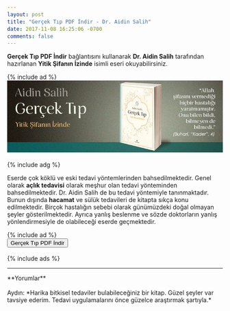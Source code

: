 ```yaml
---
layout: post
title: "Gerçek Tıp PDF İndir - Dr. Aidin Salih"
date: 2017-11-08 16:25:06 -0700
comments: false
---
```


<p><strong>Gerçek Tıp PDF İndir</strong> bağlantısını kullanarak <strong>Dr. Aidin Salih</strong> tarafından hazırlanan <strong>Yitik Şifanın İzinde</strong> isimli eseri okuyabilirsiniz.</p>
{% include ad %}
<center><img src="/images/gercek-tip-pdf.jpg"/></center><br/>
{% include adg %}
<p>Eserde çok köklü ve eski tedavi yöntemlerinden bahsedilmektedir. Genel olarak <strong>açlık tedavisi</strong> olarak meşhur olan tedavi yönteminden bahsedilmektedir. Dr. Aidin Salih de bu tedavi yöntemiyle tanınmaktadır. Bunun dışında <strong>hacamat</strong> ve sülük tedavileri de kitapta sıkça konu edilmektedir. Birçok hastalığın sebebi olarak günümüzdeki doğal olmayan şeyler gösterilmektedir. Ayrıca yanlış beslenme ve sözde doktorların yanlış yönlendirmesiyle de olabileceği eserde geçmektedir.</p>
{% include ad %}
<form><button type="submit" class="btn btn-success">Gerçek Tıp PDF İndir</button></form><br/>
{% include ads %}
<hr>
**Yorumlar**<br/><br/>
Aydın: *Harika bitkisel tedaviler bulabileceğiniz bir kitap. Güzel şeyler var tavsiye ederim. Tedavi uygulamalarını önce güzelce araştırmak şartıyla.*
